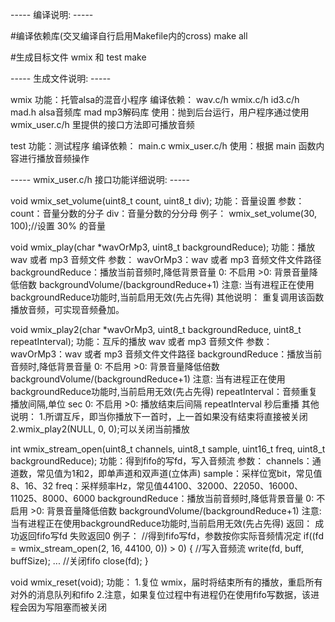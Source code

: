 
----- 编译说明: -----


#编译依赖库(交叉编译自行启用Makefile内的cross)
make all

#生成目标文件 wmix 和 test
make


----- 生成文件说明: -----


wmix
功能：托管alsa的混音小程序
编译依赖：
    wav.c/h
    wmix.c/h
    id3.c/h
    mad.h 
    alsa音频库
    mad mp3解码库
使用：抛到后台运行，用户程序通过使用 wmix_user.c/h 里提供的接口方法即可播放音频


test
功能：测试程序
编译依赖：
    main.c
    wmix_user.c/h
使用：根据 main 函数内容进行播放音频操作


----- wmix_user.c/h 接口功能详细说明: -----


void wmix_set_volume(uint8_t count, uint8_t div);
功能：音量设置
参数：
    count：音量分数的分子
    div：音量分数的分分母
例子：
    wmix_set_volume(30, 100);//设置 30% 的音量
    

void wmix_play(char *wavOrMp3, uint8_t backgroundReduce);
功能：播放 wav 或者 mp3 音频文件
参数：
    wavOrMp3：wav 或者 mp3 音频文件文件路径
    backgroundReduce：播放当前音频时,降低背景音量
        0: 不启用
        >0: 背景音量降低倍数 backgroundVolume/(backgroundReduce+1)
        注意: 当有进程正在使用backgroundReduce功能时,当前启用无效(先占先得)
其他说明：
    重复调用该函数播放音频，可实现音频叠加。


void wmix_play2(char *wavOrMp3, uint8_t backgroundReduce, uint8_t repeatInterval);
功能：互斥的播放 wav 或者 mp3 音频文件
参数：
    wavOrMp3：wav 或者 mp3 音频文件文件路径
    backgroundReduce：播放当前音频时,降低背景音量
        0: 不启用
        >0: 背景音量降低倍数 backgroundVolume/(backgroundReduce+1)
        注意: 当有进程正在使用backgroundReduce功能时,当前启用无效(先占先得)
    repeatInterval：音频重复播放间隔,单位 sec
        0: 不启用
        >0: 播放结束后间隔 repeatInterval 秒后重播
其他说明：
    1.所谓互斥，即当你播放下一首时，上一首如果没有结束将直接被关闭
    2.wmix_play2(NULL, 0, 0);可以关闭当前播放


int wmix_stream_open(uint8_t channels, uint8_t sample, uint16_t freq, uint8_t backgroundReduce);
功能：得到fifo的写fd，写入音频流
参数：
    channels：通道数，常见值为1和2，即单声道和双声道(立体声)
    sample：采样位宽bit，常见值8、16、32
    freq：采样频率Hz，常见值44100、32000、22050、16000、11025、8000、6000
    backgroundReduce：播放当前音频时,降低背景音量
        0: 不启用
        >0: 背景音量降低倍数 backgroundVolume/(backgroundReduce+1)
        注意: 当有进程正在使用backgroundReduce功能时,当前启用无效(先占先得)
返回：
    成功返回fifo写fd
    失败返回0
例子：
    //得到fifo写fd，参数按你实际音频情况定
    if((fd = wmix_stream_open(2, 16, 44100, 0)) > 0)
    {
        //写入音频流
        write(fd, buff, buffSize);
        ...
        //关闭fifo
        close(fd);
    }


void wmix_reset(void);
功能：
    1.复位 wmix，届时将结束所有的播放，重启所有对外的消息队列和fifo
    2.注意，如果复位过程中有进程仍在使用fifo写数据，该进程会因为写阻塞而被关闭
    

